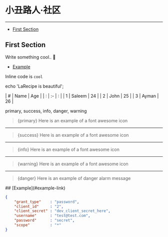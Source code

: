# 小丑路人·社区

---

- [First Section](#section-1)

<a name="section-1"></a>
## First Section

Write something cool.. 🦊

- [Example](#example-link)

Inline code is `cool`


echo 'LaRecipe is beautiful';


| # | Name   | Age |
| : |   :-   |  :  |
| 1 | Saleem | 24  |
| 2 | John   | 25  |
| 3 | Ayman  | 26  |


primary, success, info, danger, warning

> {primary} Here is an example of a font awesome icon


--- 

> {success} Here is an example of a font awesome icon

---
> {info} Here is an example of a font awesome icon

---
> {warning} Here is an example of a font awesome icon

---
> {danger} Here is an example of danger alarm message



<a name="example-link">
## [Example](#example-link)


```json
{
    "grant_type"    : "password",
    "client_id"     : "2",
    "client_secret" : "dev_client_secret_here",
    "username"      : "test@test.com",
    "password"      : "secret",
    "scope"         : "*"
}
```